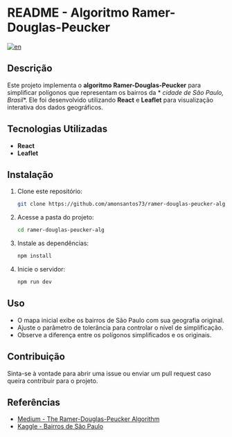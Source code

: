 # README - Algoritmo Ramer-Douglas-Peucker

[![en](https://img.shields.io/badge/lang-en-red.svg)](https://github.com/amonsantos73/ramer-douglas-peucker-alg.git/blob/main/README.md)

## Descrição

Este projeto implementa o **algoritmo Ramer-Douglas-Peucker** para simplificar polígonos que representam os bairros da *
*cidade de São Paulo, Brasil**. Ele foi desenvolvido utilizando **React** e **Leaflet** para visualização interativa dos
dados geográficos.

## Tecnologias Utilizadas

- **React**
- **Leaflet**

## Instalação

1. Clone este repositório:
   ```bash
   git clone https://github.com/amonsantos73/ramer-douglas-peucker-alg.git
   ```
2. Acesse a pasta do projeto:
   ```bash
   cd ramer-douglas-peucker-alg
   ```
3. Instale as dependências:
   ```bash
   npm install
   ```
4. Inicie o servidor:
   ```bash
   npm run dev
   ```

## Uso

- O mapa inicial exibe os bairros de São Paulo com sua geografia original.
- Ajuste o parâmetro de tolerância para controlar o nível de simplificação.
- Observe a diferença entre os polígonos simplificados e os originais.

## Contribuição

Sinta-se à vontade para abrir uma issue ou enviar um pull request caso queira contribuir para o projeto.

## Referências

- [Medium - The Ramer-Douglas-Peucker Algorithm](https://medium.com/@indemfeld/the-ramer-douglas-peucker-algorithm-d542807093e7)
- [Kaggle - Bairros de São Paulo](https://www.kaggle.com/datasets/markfinn1/bairros-de-so-paulo?resource=download)